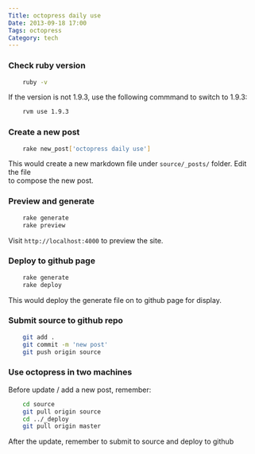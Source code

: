 ```yaml
---
Title: octopress daily use
Date: 2013-09-18 17:00
Tags: octopress
Category: tech
---
```


### Check ruby version

``` bash
    ruby -v
```

If the version is not 1.9.3, use the following commmand to switch to 1.9.3:

``` bash
    rvm use 1.9.3
```

### Create a new post

``` bash
    rake new_post['octopress daily use']
```

This would create a new markdown file under `source/_posts/` folder. Edit the file  
to compose the new post.

### Preview and generate

``` bash
    rake generate
    rake preview
```

Visit `http://localhost:4000` to preview the site.

### Deploy to github page

``` bash
    rake generate
    rake deploy
```

This would deploy the generate file on to github page for display.

### Submit source to github repo

``` bash
    git add .
    git commit -m 'new post'
    git push origin source
```

### Use octopress in two machines

Before update / add a new post, remember:
``` bash
    cd source
    git pull origin source
    cd ../_deploy
    git pull origin master
```

After the update, remember to submit to source and deploy to github

